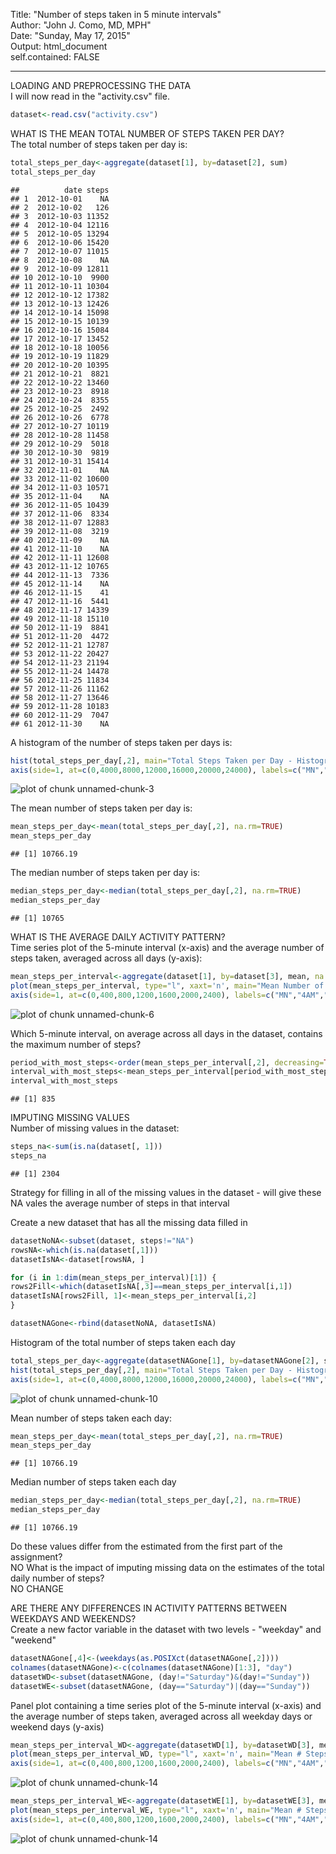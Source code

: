 Title: "Number of steps taken in 5 minute intervals"  
Author: "John J. Como, MD, MPH"  
Date: "Sunday, May 17, 2015"  
Output: html_document  
self.contained: FALSE  
_______________________________________________________________________________________________________________________

LOADING AND PREPROCESSING THE DATA  
I will now read in the "activity.csv" file.


```r
dataset<-read.csv("activity.csv")
```

WHAT IS THE MEAN TOTAL NUMBER OF STEPS TAKEN PER DAY?  
The total number of steps taken per day is:


```r
total_steps_per_day<-aggregate(dataset[1], by=dataset[2], sum)
total_steps_per_day
```

```
##          date steps
## 1  2012-10-01    NA
## 2  2012-10-02   126
## 3  2012-10-03 11352
## 4  2012-10-04 12116
## 5  2012-10-05 13294
## 6  2012-10-06 15420
## 7  2012-10-07 11015
## 8  2012-10-08    NA
## 9  2012-10-09 12811
## 10 2012-10-10  9900
## 11 2012-10-11 10304
## 12 2012-10-12 17382
## 13 2012-10-13 12426
## 14 2012-10-14 15098
## 15 2012-10-15 10139
## 16 2012-10-16 15084
## 17 2012-10-17 13452
## 18 2012-10-18 10056
## 19 2012-10-19 11829
## 20 2012-10-20 10395
## 21 2012-10-21  8821
## 22 2012-10-22 13460
## 23 2012-10-23  8918
## 24 2012-10-24  8355
## 25 2012-10-25  2492
## 26 2012-10-26  6778
## 27 2012-10-27 10119
## 28 2012-10-28 11458
## 29 2012-10-29  5018
## 30 2012-10-30  9819
## 31 2012-10-31 15414
## 32 2012-11-01    NA
## 33 2012-11-02 10600
## 34 2012-11-03 10571
## 35 2012-11-04    NA
## 36 2012-11-05 10439
## 37 2012-11-06  8334
## 38 2012-11-07 12883
## 39 2012-11-08  3219
## 40 2012-11-09    NA
## 41 2012-11-10    NA
## 42 2012-11-11 12608
## 43 2012-11-12 10765
## 44 2012-11-13  7336
## 45 2012-11-14    NA
## 46 2012-11-15    41
## 47 2012-11-16  5441
## 48 2012-11-17 14339
## 49 2012-11-18 15110
## 50 2012-11-19  8841
## 51 2012-11-20  4472
## 52 2012-11-21 12787
## 53 2012-11-22 20427
## 54 2012-11-23 21194
## 55 2012-11-24 14478
## 56 2012-11-25 11834
## 57 2012-11-26 11162
## 58 2012-11-27 13646
## 59 2012-11-28 10183
## 60 2012-11-29  7047
## 61 2012-11-30    NA
```

A histogram of the number of steps taken per days is:


```r
hist(total_steps_per_day[,2], main="Total Steps Taken per Day - Histogram", xlab="Steps", breaks=c(0,4000,8000,12000,16000,20000,24000), xaxt='n')
axis(side=1, at=c(0,4000,8000,12000,16000,20000,24000), labels=c("MN","4AM","8AM","NOON","4PM","8PM","MN"))
```

![plot of chunk unnamed-chunk-3](figure/unnamed-chunk-3-1.png) 

The mean number of steps taken per day is:


```r
mean_steps_per_day<-mean(total_steps_per_day[,2], na.rm=TRUE)
mean_steps_per_day
```

```
## [1] 10766.19
```

The median number of steps taken per day is:


```r
median_steps_per_day<-median(total_steps_per_day[,2], na.rm=TRUE)
median_steps_per_day
```

```
## [1] 10765
```

WHAT IS THE AVERAGE DAILY ACTIVITY PATTERN?  
Time series plot of the 5-minute interval (x-axis) and the average number of steps taken, averaged across all days (y-axis):


```r
mean_steps_per_interval<-aggregate(dataset[1], by=dataset[3], mean, na.rm=TRUE)
plot(mean_steps_per_interval, type="l", xaxt='n', main="Mean Number of Steps Taken per 5-minute Interval", xlab="5-minute interval")
axis(side=1, at=c(0,400,800,1200,1600,2000,2400), labels=c("MN","4AM","8AM","NOON","4PM","8PM","MN"))
```

![plot of chunk unnamed-chunk-6](figure/unnamed-chunk-6-1.png) 

Which 5-minute interval, on average across all days in the dataset, contains the maximum number of steps?


```r
period_with_most_steps<-order(mean_steps_per_interval[,2], decreasing=TRUE)[1]
interval_with_most_steps<-mean_steps_per_interval[period_with_most_steps, 1]
interval_with_most_steps
```

```
## [1] 835
```

IMPUTING MISSING VALUES  
Number of missing values in the dataset:


```r
steps_na<-sum(is.na(dataset[, 1]))
steps_na
```

```
## [1] 2304
```

Strategy for filling in all of the missing values in the dataset - will give these NA vales the average number of steps in that interval

Create a new dataset that has all the missing data filled in


```r
datasetNoNA<-subset(dataset, steps!="NA")
rowsNA<-which(is.na(dataset[,1]))
datasetIsNA<-dataset[rowsNA, ]

for (i in 1:dim(mean_steps_per_interval)[1]) {
rows2Fill<-which(datasetIsNA[,3]==mean_steps_per_interval[i,1])
datasetIsNA[rows2Fill, 1]<-mean_steps_per_interval[i,2]
}

datasetNAGone<-rbind(datasetNoNA, datasetIsNA)
```

Histogram of the total number of steps taken each day


```r
total_steps_per_day<-aggregate(datasetNAGone[1], by=datasetNAGone[2], sum)
hist(total_steps_per_day[,2], main="Total Steps Taken per Day - Histogram, NAs Averaged Out", xlab="Steps", breaks=c(0,4000,8000,12000,16000,20000,24000), xaxt='n')
axis(side=1, at=c(0,4000,8000,12000,16000,20000,24000), labels=c("MN","4AM","8AM","NOON","4PM","8PM","MN"))
```

![plot of chunk unnamed-chunk-10](figure/unnamed-chunk-10-1.png) 

Mean number of steps taken each day:


```r
mean_steps_per_day<-mean(total_steps_per_day[,2], na.rm=TRUE)
mean_steps_per_day
```

```
## [1] 10766.19
```

Median number of steps taken each day


```r
median_steps_per_day<-median(total_steps_per_day[,2], na.rm=TRUE)
median_steps_per_day
```

```
## [1] 10766.19
```

Do these values differ from the estimated from the first part of the assignment?  
NO
What is the impact of imputing missing data on the estimates of the total daily number of steps?  
NO CHANGE

ARE THERE ANY DIFFERENCES IN ACTIVITY PATTERNS BETWEEN WEEKDAYS AND WEEKENDS?  
Create a new factor variable in the dataset with two levels - "weekday" and "weekend"


```r
datasetNAGone[,4]<-(weekdays(as.POSIXct(datasetNAGone[,2])))
colnames(datasetNAGone)<-c(colnames(datasetNAGone)[1:3], "day")
datasetWD<-subset(datasetNAGone, (day!="Saturday")&(day!="Sunday"))
datasetWE<-subset(datasetNAGone, (day=="Saturday")|(day=="Sunday"))
```

Panel plot containing a time series plot of the 5-minute interval  (x-axis) and the average number of steps taken, averaged across all weekday days or weekend days (y-axis)


```r
mean_steps_per_interval_WD<-aggregate(datasetWD[1], by=datasetWD[3], mean, na.rm=TRUE)
plot(mean_steps_per_interval_WD, type="l", xaxt='n', main="Mean # Steps/5-minute Interval - WEEKDAYS, NAs Averaged Out", xlab="5-minute interval")
axis(side=1, at=c(0,400,800,1200,1600,2000,2400), labels=c("MN","4AM","8AM","NOON","4PM","8PM","MN"))
```

![plot of chunk unnamed-chunk-14](figure/unnamed-chunk-14-1.png) 

```r
mean_steps_per_interval_WE<-aggregate(datasetWE[1], by=datasetWE[3], mean, na.rm=TRUE)
plot(mean_steps_per_interval_WE, type="l", xaxt='n', main="Mean # Steps/5-minute Interval - WEEKENDS, NAs Averaged Out", xlab="5-minute interval")
axis(side=1, at=c(0,400,800,1200,1600,2000,2400), labels=c("MN","4AM","8AM","NOON","4PM","8PM","MN"))
```

![plot of chunk unnamed-chunk-14](figure/unnamed-chunk-14-2.png) 
